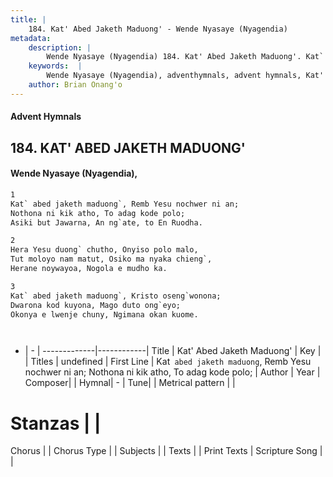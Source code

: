 ```yaml
---
title: |
    184. Kat' Abed Jaketh Maduong' - Wende Nyasaye (Nyagendia)
metadata:
    description: |
        Wende Nyasaye (Nyagendia) 184. Kat' Abed Jaketh Maduong'. Kat` abed jaketh maduong`, Remb Yesu nochwer ni an; Nothona ni kik atho, To adag kode polo; Asiki but Jawarna, An ng`ate, to En Ruodha.  
    keywords:  |
        Wende Nyasaye (Nyagendia), adventhymnals, advent hymnals, Kat' Abed Jaketh Maduong', Kat` abed jaketh maduong`, Remb Yesu nochwer ni an; Nothona ni kik atho, To adag kode polo;. 
    author: Brian Onang'o
---
```


#### Advent Hymnals
## 184. KAT' ABED JAKETH MADUONG'
####  Wende Nyasaye (Nyagendia),

```txt
1
Kat` abed jaketh maduong`, Remb Yesu nochwer ni an;
Nothona ni kik atho, To adag kode polo;
Asiki but Jawarna, An ng`ate, to En Ruodha.

2
Hera Yesu duong` chutho, Onyiso polo malo,
Tut moloyo nam matut, Osiko ma nyaka chieng`,
Herane noywayoa, Nogola e mudho ka.

3
Kat` abed jaketh maduong`, Kristo oseng`wonona;
Dwarona kod kuyona, Mago duto ong`eyo;
Okonya e lwenje chuny, Ngimana okan kuome.




```

- |   -  |
-------------|------------|
Title | Kat' Abed Jaketh Maduong' |
Key |  |
Titles | undefined |
First Line | Kat` abed jaketh maduong`, Remb Yesu nochwer ni an; Nothona ni kik atho, To adag kode polo; |
Author | 
Year | 
Composer| |
Hymnal|  - |
Tune|  |
Metrical pattern | |
# Stanzas |  |
Chorus |  |
Chorus Type |  |
Subjects | |
Texts |  |
Print Texts | 
Scripture Song |  |
    
